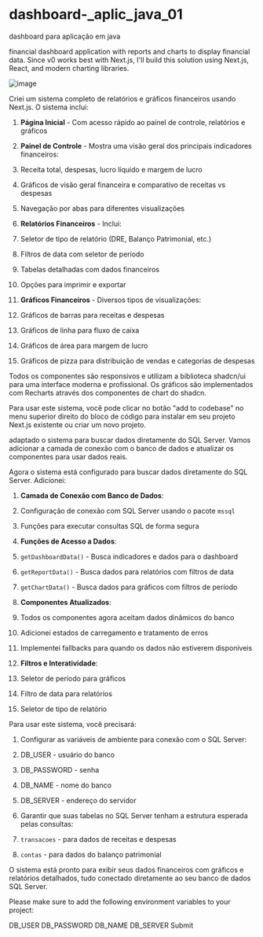 # dashboard-_aplic_java_01
dashboard para aplicação em java 

 financial dashboard application with reports and charts to display financial data. Since v0 works best with Next.js, I'll build this solution using Next.js, React, and modern charting libraries.

![image](https://github.com/user-attachments/assets/f6a6267f-3fb9-493c-8b99-1ec315bc6680)






Criei um sistema completo de relatórios e gráficos financeiros usando Next.js. O sistema inclui:

1. **Página Inicial** - Com acesso rápido ao painel de controle, relatórios e gráficos
2. **Painel de Controle** - Mostra uma visão geral dos principais indicadores financeiros:

1. Receita total, despesas, lucro líquido e margem de lucro
2. Gráficos de visão geral financeira e comparativo de receitas vs despesas
3. Navegação por abas para diferentes visualizações



3. **Relatórios Financeiros** - Inclui:

1. Seletor de tipo de relatório (DRE, Balanço Patrimonial, etc.)
2. Filtros de data com seletor de período
3. Tabelas detalhadas com dados financeiros
4. Opções para imprimir e exportar



4. **Gráficos Financeiros** - Diversos tipos de visualizações:

1. Gráficos de barras para receitas e despesas
2. Gráficos de linha para fluxo de caixa
3. Gráficos de área para margem de lucro
4. Gráficos de pizza para distribuição de vendas e categorias de despesas





Todos os componentes são responsivos e utilizam a biblioteca shadcn/ui para uma interface moderna e profissional. Os gráficos são implementados com Recharts através dos componentes de chart do shadcn.

Para usar este sistema, você pode clicar no botão "add to codebase" no menu superior direito do bloco de código para instalar em seu projeto Next.js existente ou criar um novo projeto.





adaptado o sistema para buscar dados diretamente do SQL Server. Vamos adicionar a camada de conexão com o banco de dados e atualizar os componentes para usar dados reais.



Agora o sistema está configurado para buscar dados diretamente do SQL Server. Adicionei:

1. **Camada de Conexão com Banco de Dados**:

1. Configuração de conexão com SQL Server usando o pacote `mssql`
2. Funções para executar consultas SQL de forma segura



2. **Funções de Acesso a Dados**:

1. `getDashboardData()` - Busca indicadores e dados para o dashboard
2. `getReportData()` - Busca dados para relatórios com filtros de data
3. `getChartData()` - Busca dados para gráficos com filtros de período



3. **Componentes Atualizados**:

1. Todos os componentes agora aceitam dados dinâmicos do banco
2. Adicionei estados de carregamento e tratamento de erros
3. Implementei fallbacks para quando os dados não estiverem disponíveis



4. **Filtros e Interatividade**:

1. Seletor de período para gráficos
2. Filtro de data para relatórios
3. Seletor de tipo de relatório





Para usar este sistema, você precisará:

1. Configurar as variáveis de ambiente para conexão com o SQL Server:

1. DB_USER - usuário do banco
2. DB_PASSWORD - senha
3. DB_NAME - nome do banco
4. DB_SERVER - endereço do servidor



2. Garantir que suas tabelas no SQL Server tenham a estrutura esperada pelas consultas:

1. `transacoes` - para dados de receitas e despesas
2. `contas` - para dados do balanço patrimonial





O sistema está pronto para exibir seus dados financeiros com gráficos e relatórios detalhados, tudo conectado diretamente ao seu banco de dados SQL Server.

Please make sure to add the following environment variables to your project:

DB_USER DB_PASSWORD DB_NAME DB_SERVER Submit

